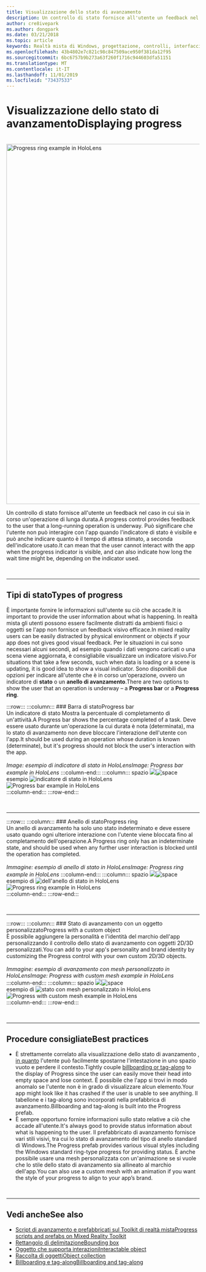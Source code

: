 ```yaml
---
title: Visualizzazione dello stato di avanzamento
description: Un controllo di stato fornisce all'utente un feedback nel caso in cui sia in corso un'operazione di lunga durata.
author: cre8ivepark
ms.author: dongpark
ms.date: 03/21/2018
ms.topic: article
keywords: Realtà mista di Windows, progettazione, controlli, interfaccia utente, UX
ms.openlocfilehash: 43b4802e7c821c98c847509ace950f381da12f95
ms.sourcegitcommit: 6bc6757b9b273a63f260f1716c944603dfa51151
ms.translationtype: MT
ms.contentlocale: it-IT
ms.lasthandoff: 11/01/2019
ms.locfileid: "73437533"
---
```

# <a name="displaying-progress"></a><span data-ttu-id="e7af3-104">Visualizzazione dello stato di avanzamento</span><span class="sxs-lookup"><span data-stu-id="e7af3-104">Displaying progress</span></span>

<br>

<img src="images/HoloLens2_Loader.gif" alt="Progress ring example in HoloLens" width="940px">

<span data-ttu-id="e7af3-105">Un controllo di stato fornisce all'utente un feedback nel caso in cui sia in corso un'operazione di lunga durata.</span><span class="sxs-lookup"><span data-stu-id="e7af3-105">A progress control provides feedback to the user that a long-running operation is underway.</span></span> <span data-ttu-id="e7af3-106">Può significare che l'utente non può interagire con l'app quando l'indicatore di stato è visibile e può anche indicare quanto è il tempo di attesa stimato, a seconda dell'indicatore usato.</span><span class="sxs-lookup"><span data-stu-id="e7af3-106">It can mean that the user cannot interact with the app when the progress indicator is visible, and can also indicate how long the wait time might be, depending on the indicator used.</span></span>

<br>

---

## <a name="types-of-progress"></a><span data-ttu-id="e7af3-107">Tipi di stato</span><span class="sxs-lookup"><span data-stu-id="e7af3-107">Types of progress</span></span>

<span data-ttu-id="e7af3-108">È importante fornire le informazioni sull'utente su ciò che accade.</span><span class="sxs-lookup"><span data-stu-id="e7af3-108">It is important to provide the user information about what is happening.</span></span> <span data-ttu-id="e7af3-109">In realtà mista gli utenti possono essere facilmente distratti da ambienti fisici o oggetti se l'app non fornisce un feedback visivo efficace.</span><span class="sxs-lookup"><span data-stu-id="e7af3-109">In mixed reality users can be easily distracted by physical environment or objects if your app does not gives good visual feedback.</span></span> <span data-ttu-id="e7af3-110">Per le situazioni in cui sono necessari alcuni secondi, ad esempio quando i dati vengono caricati o una scena viene aggiornata, è consigliabile visualizzare un indicatore visivo.</span><span class="sxs-lookup"><span data-stu-id="e7af3-110">For situations that take a few seconds, such when data is loading or a scene is updating, it is good idea to show a visual indicator.</span></span> <span data-ttu-id="e7af3-111">Sono disponibili due opzioni per indicare all'utente che è in corso un'operazione, ovvero un indicatore di **stato** o un **anello di avanzamento**.</span><span class="sxs-lookup"><span data-stu-id="e7af3-111">There are two options to show the user that an operation is underway – a **Progress bar** or a **Progress ring**.</span></span>

:::row:::
    :::column:::
        ### <a name="progress-barbr"></a><span data-ttu-id="e7af3-112">Barra di stato</span><span class="sxs-lookup"><span data-stu-id="e7af3-112">Progress bar</span></span><br>
        <span data-ttu-id="e7af3-113">Un indicatore di stato Mostra la percentuale di completamento di un'attività.</span><span class="sxs-lookup"><span data-stu-id="e7af3-113">A Progress bar shows the percentage completed of a task.</span></span> <span data-ttu-id="e7af3-114">Deve essere usato durante un'operazione la cui durata è nota (determinata), ma lo stato di avanzamento non deve bloccare l'interazione dell'utente con l'app.</span><span class="sxs-lookup"><span data-stu-id="e7af3-114">It should be used during an operation whose duration is known (determinate), but it's progress should not block the user's interaction with the app.</span></span><br>
        <br>
        <span data-ttu-id="e7af3-115">*Image: esempio di indicatore di stato in HoloLens*</span><span class="sxs-lookup"><span data-stu-id="e7af3-115">*Image: Progress bar example in HoloLens*</span></span>
    :::column-end:::
        :::column:::
        <span data-ttu-id="e7af3-116">spazio ![](images/spacer-20x582.png)</span><span class="sxs-lookup"><span data-stu-id="e7af3-116">![space](images/spacer-20x582.png)</span></span><br>
       <span data-ttu-id="e7af3-117">esempio ![indicatore di stato in HoloLens](images/640px-progressbar.jpg)</span><span class="sxs-lookup"><span data-stu-id="e7af3-117">![Progress bar example in HoloLens](images/640px-progressbar.jpg)</span></span><br>
    :::column-end:::
:::row-end:::

<br>

---

:::row:::
    :::column:::
        ### <a name="progress-ringbr"></a><span data-ttu-id="e7af3-118">Anello di stato</span><span class="sxs-lookup"><span data-stu-id="e7af3-118">Progress ring</span></span><br>
        <span data-ttu-id="e7af3-119">Un anello di avanzamento ha solo uno stato indeterminato e deve essere usato quando ogni ulteriore interazione con l'utente viene bloccata fino al completamento dell'operazione.</span><span class="sxs-lookup"><span data-stu-id="e7af3-119">A Progress ring only has an indeterminate state, and should be used when any further user interaction is blocked until the operation has completed.</span></span><br>
        <br>
        <span data-ttu-id="e7af3-120">*Immagine: esempio di anello di stato in HoloLens*</span><span class="sxs-lookup"><span data-stu-id="e7af3-120">*Image: Progress ring example in HoloLens*</span></span>
    :::column-end:::
        :::column:::
        <span data-ttu-id="e7af3-121">spazio ![](images/spacer-20x582.png)</span><span class="sxs-lookup"><span data-stu-id="e7af3-121">![space](images/spacer-20x582.png)</span></span><br>
       <span data-ttu-id="e7af3-122">esempio di ![dell'anello di stato in HoloLens](images/640px-progressring.jpg)</span><span class="sxs-lookup"><span data-stu-id="e7af3-122">![Progress ring example in HoloLens](images/640px-progressring.jpg)</span></span><br>
    :::column-end:::
:::row-end:::

<br>

---

:::row:::
    :::column:::
        ### <a name="progress-with-a-custom-objectbr"></a><span data-ttu-id="e7af3-123">Stato di avanzamento con un oggetto personalizzato</span><span class="sxs-lookup"><span data-stu-id="e7af3-123">Progress with a custom object</span></span><br>
        <span data-ttu-id="e7af3-124">È possibile aggiungere la personalità e l'identità del marchio dell'app personalizzando il controllo dello stato di avanzamento con oggetti 2D/3D personalizzati.</span><span class="sxs-lookup"><span data-stu-id="e7af3-124">You can add to your app's personality and brand identity by customizing the Progress control with your own custom 2D/3D objects.</span></span><br>
        <br>
        <span data-ttu-id="e7af3-125">*Immagine: esempio di avanzamento con mesh personalizzato in HoloLens*</span><span class="sxs-lookup"><span data-stu-id="e7af3-125">*Image: Progress with custom mesh example in HoloLens*</span></span>
    :::column-end:::
        :::column:::
        <span data-ttu-id="e7af3-126">spazio ![](images/spacer-20x582.png)</span><span class="sxs-lookup"><span data-stu-id="e7af3-126">![space](images/spacer-20x582.png)</span></span><br>
       <span data-ttu-id="e7af3-127">esempio di ![stato con mesh personalizzato in HoloLens](images/640px-progresscustom.jpg)</span><span class="sxs-lookup"><span data-stu-id="e7af3-127">![Progress with custom mesh example in HoloLens](images/640px-progresscustom.jpg)</span></span><br>
    :::column-end:::
:::row-end:::

<br>

---

## <a name="best-practices"></a><span data-ttu-id="e7af3-128">Procedure consigliate</span><span class="sxs-lookup"><span data-stu-id="e7af3-128">Best practices</span></span>
* <span data-ttu-id="e7af3-129">È strettamente correlato alla visualizzazione dello stato di avanzamento [, in quanto](billboarding-and-tag-along.md) l'utente può facilmente spostarne l'intestazione in uno spazio vuoto e perdere il contesto.</span><span class="sxs-lookup"><span data-stu-id="e7af3-129">Tightly couple [billboarding or tag-along](billboarding-and-tag-along.md) to the display of Progress since the user can easily move their head into empty space and lose context.</span></span> <span data-ttu-id="e7af3-130">È possibile che l'app si trovi in modo anomalo se l'utente non è in grado di visualizzare alcun elemento.</span><span class="sxs-lookup"><span data-stu-id="e7af3-130">Your app might look like it has crashed if the user is unable to see anything.</span></span> <span data-ttu-id="e7af3-131">Il tabellone e i tag-along sono incorporati nella prefabbrica di avanzamento.</span><span class="sxs-lookup"><span data-stu-id="e7af3-131">Billboarding and tag-along is built into the Progress prefab.</span></span>
* <span data-ttu-id="e7af3-132">È sempre opportuno fornire informazioni sullo stato relative a ciò che accade all'utente.</span><span class="sxs-lookup"><span data-stu-id="e7af3-132">It's always good to provide status information about what is happening to the user.</span></span> <span data-ttu-id="e7af3-133">Il prefabbricato di avanzamento fornisce vari stili visivi, tra cui lo stato di avanzamento del tipo di anello standard di Windows.</span><span class="sxs-lookup"><span data-stu-id="e7af3-133">The Progress prefab provides various visual styles including the Windows standard ring-type progress for providing status.</span></span> <span data-ttu-id="e7af3-134">È anche possibile usare una mesh personalizzata con un'animazione se si vuole che lo stile dello stato di avanzamento sia allineato al marchio dell'app.</span><span class="sxs-lookup"><span data-stu-id="e7af3-134">You can also use a custom mesh with an animation if you want the style of your progress to align to your app’s brand.</span></span>

<br>

---

## <a name="see-also"></a><span data-ttu-id="e7af3-135">Vedi anche</span><span class="sxs-lookup"><span data-stu-id="e7af3-135">See also</span></span>
* [<span data-ttu-id="e7af3-136">Script di avanzamento e prefabbricati sul Toolkit di realtà mista</span><span class="sxs-lookup"><span data-stu-id="e7af3-136">Progress scripts and prefabs on Mixed Reality Toolkit</span></span>](https://github.com/microsoft/MixedRealityToolkit-Unity/tree/mrtk_development/Assets/MixedRealityToolkit.SDK/Features/UX/Prefabs/Loader)
* [<span data-ttu-id="e7af3-137">Rettangolo di delimitazione</span><span class="sxs-lookup"><span data-stu-id="e7af3-137">Bounding box</span></span>](app-bar-and-bounding-box.md)
* [<span data-ttu-id="e7af3-138">Oggetto che supporta interazioni</span><span class="sxs-lookup"><span data-stu-id="e7af3-138">Interactable object</span></span>](interactable-object.md)
* [<span data-ttu-id="e7af3-139">Raccolta di oggetti</span><span class="sxs-lookup"><span data-stu-id="e7af3-139">Object collection</span></span>](object-collection.md)
* [<span data-ttu-id="e7af3-140">Billboarding e tag-along</span><span class="sxs-lookup"><span data-stu-id="e7af3-140">Billboarding and tag-along</span></span>](billboarding-and-tag-along.md)

